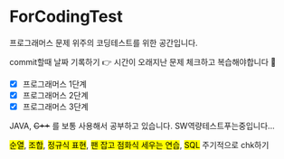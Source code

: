 # ForCodingTest
프로그래머스 문제 위주의 코딩테스트를 위한 공간입니다.

commit할때 날짜 기록하기 :point_right: 시간이 오래지난 문제 체크하고 복습해야합니다 🐼

- [x] 프로그래머스 1단계
- [x] 프로그래머스 2단계
- [x] 프로그래머스 3단계

JAVA, ~~C++~~ 를 보통 사용해서 공부하고 있습니다. SW역량테스트푸는중입니다...

<mark>순열</mark>, <mark>조합</mark>, <mark>정규식 표현</mark>, <mark>팬 잡고 점화식 세우는 연습</mark>, <mark>SQL</mark> 주기적으로 chk하기 

